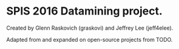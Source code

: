 # SPIS 2016 Datamining project.

Created by Glenn Raskovich (graskovi) and Jeffrey Lee (jeff4elee).

Adapted from and expanded on open-source projects from TODO.
